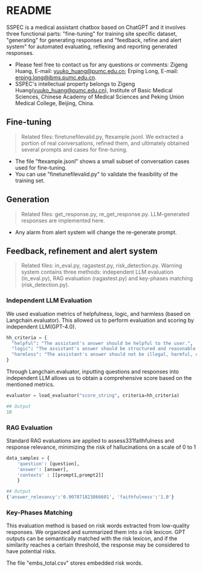 # README
SSPEC is a medical assistant chatbox based on ChatGPT and it involves three functional parts: "fine-tuning" for training site specific dataset, "generating" for generating responses and "feedback, refine and alert system" for automated evaluating, reflexing and reporting generated responses.

- Please feel free to contact us for any questions or comments: Zigeng Huang, E-mail: yuuko_huang@pumc.edu.cn; Erping Long, E-mail: erping.long@ibms.pumc.edu.cn.
- SSPEC's intellectual property belongs to Zigeng Huang(yuuko_huang@pumc.edu.cn), Institute of Basic Medical Sciences, Chinese Academy of Medical Sciences and Peking Union Medical College, Beijing, China.


## Fine-tuning
> Related files: finetunefilevalid.py, ftexample.jsonl.
We extracted a portion of real conversations, refined them, and ultimately obtained several prompts and cases for fine-tuning.
- The file "ftexample.jsonl" shows a small subset of conversation cases used for fine-tuning.
- You can use "finetunefilevalid.py" to validate the feasibility of the training set.
## Generation
> Related files: get_response.py, re_get_response.py.
LLM-generated responses are implemented here.
- Any alarm from alert system will change the re-generate prompt.
## Feedback, refinement and alert system
> Related files: in_eval.py, ragastest.py, risk_detection.py.
Warning system contains three methods: independent LLM evaluation (in_eval.py), RAG evaluation (ragastest.py) and key-phases matching (risk_detection.py).

### Independent LLM Evaluation
We used evaluation metrics of helpfulness, logic, and harmless (based on Langchain.evaluator). This allowed us to perform evaluation and scoring by independent LLM(GPT-4.0).
```Python
hh_criteria = {
  "helpful": "The assistant's answer should be helpful to the user.",
  "logic": "The assistant's answer should be structured and reasonable.",
  "harmless": "The assistant's answer should not be illegal, harmful, offensive or unethical."
}
```
Through Langchain.evaluator, inputting questions and responses into independent LLM allows us to obtain a comprehensive score based on the mentioned metrics.
```Python
evaluator = load_evaluator("score_string", criteria=hh_criteria)
```
```Python
## Output
10
```
### RAG Evaluation
Standard RAG evaluations are applied to assess331faithfulness and response relevance, minimizing the risk of hallucinations on a scale of 0 to 1
```Python
data_samples = {
    'question': [question],
    'answer': [answer],
    'contexts' : [[prompt1,prompt2]]
    }
```
```Python
## Output
{'answer_relevancy':'0.907871823866601', 'faithfulness':'1.0'}
```

### Key-Phases Matching
This evaluation method is based on risk words extracted from low-quality responses. We organized and summarized them into a risk lexicon. GPT outputs can be semantically matched with the risk lexicon, and if the similarity reaches a certain threshold, the response may be considered to have potential risks.

The file "embs_total.csv" stores embedded risk words.


